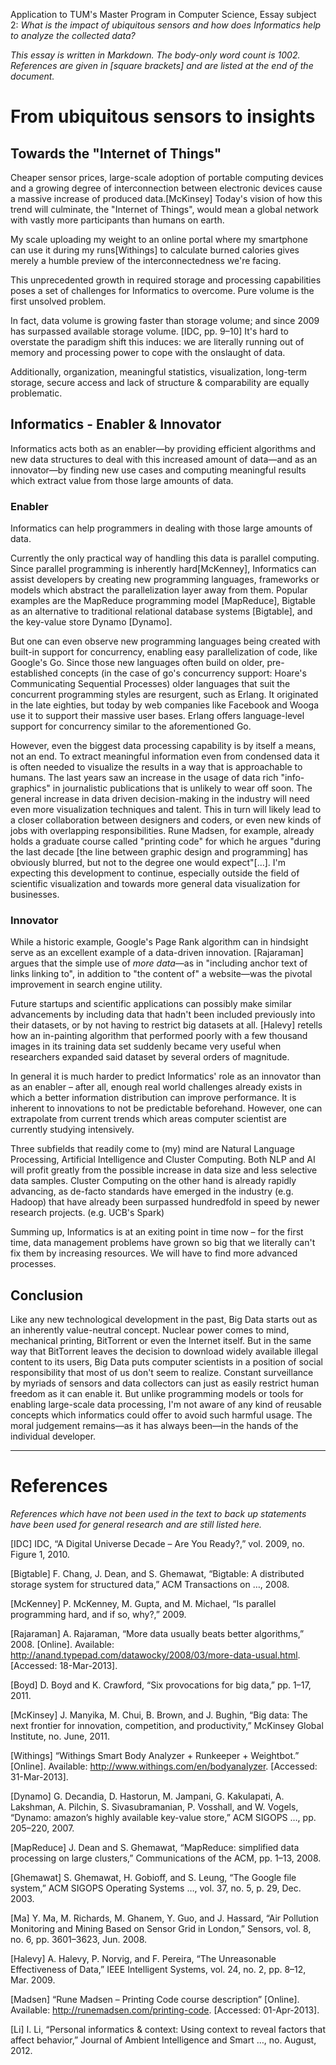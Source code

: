 Application to TUM's Master Program in Computer Science, Essay subject 2: *What is the impact of ubiquitous sensors and how does Informatics help to analyze the collected data?*

_This essay is written in Markdown. The body-only word count is 1002. References are given in [square brackets] and are listed at the end of the document._

# From ubiquitous sensors to insights

## Towards the "Internet of Things"

Cheaper sensor prices, large-scale adoption of portable computing devices and a growing degree of interconnection between electronic devices cause a massive increase of produced data.[McKinsey] Today's vision of how this trend will culminate, the "Internet of Things", would mean a global network with vastly more participants than humans on earth. 

My scale uploading my weight to an online portal where my smartphone can use it during my runs[Withings] to calculate burned calories gives merely a humble preview of the interconnectedness we're facing.

This unprecedented growth in required storage and processing capabilities poses a set of challenges for Informatics to overcome. Pure volume is the first unsolved problem.

In fact, data volume is growing faster than storage volume; and since 2009 has surpassed available storage volume. [IDC, pp. 9–10] It's hard to overstate the paradigm shift this induces: we are literally running out of memory and processing power to cope with the onslaught of data.

Additionally, organization, meaningful statistics, visualization, long-term storage, secure access and lack of structure & comparability are equally problematic.

## Informatics - Enabler & Innovator

Informatics acts both as an enabler—by providing efficient algorithms and new data structures to deal with this increased amount of data—and as an innovator—by finding new use cases and computing meaningful results which extract value from those large amounts of data.

### Enabler

Informatics can help programmers in dealing with those large amounts of data. 

Currently the only practical way of handling this data is parallel computing. Since parallel programming is inherently hard[McKenney], Informatics can assist developers by creating new programming languages, frameworks or models which abstract the parallelization layer away from them. Popular examples are the MapReduce programming model [MapReduce], Bigtable as an alternative to traditional relational database systems [Bigtable], and the key-value store Dynamo [Dynamo].

But one can even observe new programming languages being created with built-in support for concurrency, enabling easy parallelization of code, like Google's Go. Since those new languages often build on older, pre-established concepts (in the case of go's concurrency support: Hoare's Communicating Sequential Processes) older languages that suit the concurrent programming styles are resurgent, such as Erlang. It originated in the late eighties, but today by web companies like Facebook and Wooga use it to support their massive user bases. Erlang offers language-level support for concurrency similar to the aforementioned Go.

However, even the biggest data processing capability is by itself a means, not an end. To extract meaningful information even from condensed data it is often needed to visualize the results in a way that is approachable to humans. The last years saw an increase in the usage of data rich "info-graphics" in journalistic publications that is unlikely to wear off soon. The general increase in data driven decision-making in the industry will need even more visualization techniques and talent. This in turn will likely lead to a closer collaboration between designers and coders, or even new kinds of jobs with overlapping responsibilities. Rune Madsen, for example, already holds a graduate course called "printing code" for which he argues "during the last decade [the line between graphic design and programming] has obviously blurred, but not to the degree one would expect"[…]. I'm expecting this development to continue, especially outside the field of scientific visualization and towards more general data visualization for businesses. 

### Innovator

While a historic example, Google's Page Rank algorithm can in hindsight serve as an excellent example of a data-driven innovation. [Rajaraman] argues that the simple use of *more data*—as in "including anchor text of links linking to", in addition to "the content of" a website—was the pivotal improvement in search engine utility.

Future startups and scientific applications can possibly make similar advancements by including data that hadn't been included previously into their datasets, or by not having to restrict big datasets at all. [Halevy] retells how an in-painting algorithm that performed poorly with a few thousand images in its training data set suddenly became very useful when researchers expanded said dataset by several orders of magnitude.

In general it is much harder to predict Informatics' role as an innovator than as an enabler – after all, enough real world challenges already exists in which a better information distribution can improve performance. It is inherent to innovations to not be  predictable beforehand. However, one can extrapolate from current trends which areas computer scientist are currently studying intensively.

Three subfields that readily come to (my) mind are Natural Language Processing, Artificial Intelligence and Cluster Computing. Both NLP and AI will profit greatly from the possible increase in data size and less selective data samples. Cluster Computing on the other hand is already rapidly advancing, as de-facto standards have emerged in the industry (e.g. Hadoop) that have already been surpassed hundredfold in speed by newer research projects. (e.g. UCB's Spark)

Summing up, Informatics is at an exiting point in time now – for the first time, data management problems have grown so big that we literally can't fix them by increasing resources. We will have to find more advanced processes.

## Conclusion

Like any new technological development in the past, Big Data starts out as an inherently value-neutral concept. Nuclear power comes to mind, mechanical printing, BitTorrent or even the Internet itself. But in the same way that BitTorrent leaves the decision to download widely available illegal content to its users, Big Data puts computer scientists in a position of social responsibility that most of us don't seem to realize. Constant surveillance by myriads of sensors and data collectors can just as easily restrict human freedom as it can enable it. But unlike programming models or tools for enabling large-scale data processing, I'm not aware of any kind of reusable concepts which informatics could offer to avoid such harmful usage. The moral judgement remains—as it has always been—in the hands of the individual developer.

***

# References

_References which have not been used in the text to back up statements have been used for general research and are still listed here._

[IDC] IDC, “A Digital Universe Decade – Are You Ready?,” vol. 2009, no. Figure 1, 2010.

[Bigtable] F. Chang, J. Dean, and S. Ghemawat, “Bigtable: A distributed storage system for structured data,” ACM Transactions on …, 2008.

[McKenney] P. McKenney, M. Gupta, and M. Michael, “Is parallel programming hard, and if so, why?,” 2009.

[Rajaraman] A. Rajaraman, “More data usually beats better algorithms,” 2008. [Online]. Available: http://anand.typepad.com/datawocky/2008/03/more-data-usual.html. [Accessed: 18-Mar-2013].

[Boyd] D. Boyd and K. Crawford, “Six provocations for big data,” pp. 1–17, 2011.

[McKinsey] J. Manyika, M. Chui, B. Brown, and J. Bughin, “Big data: The next frontier for innovation, competition, and productivity,” McKinsey Global Institute, no. June, 2011.

[Withings] “Withings Smart Body Analyzer + Runkeeper + Weightbot.” [Online]. Available: http://www.withings.com/en/bodyanalyzer. [Accessed: 31-Mar-2013].

[Dynamo] G. Decandia, D. Hastorun, M. Jampani, G. Kakulapati, A. Lakshman, A. Pilchin, S. Sivasubramanian, P. Vosshall, and W. Vogels, “Dynamo: amazon’s highly available key-value store,” ACM SIGOPS …, pp. 205–220, 2007.

[MapReduce] J. Dean and S. Ghemawat, “MapReduce: simplified data processing on large clusters,” Communications of the ACM, pp. 1–13, 2008.

[Ghemawat] S. Ghemawat, H. Gobioff, and S. Leung, “The Google file system,” ACM SIGOPS Operating Systems …, vol. 37, no. 5, p. 29, Dec. 2003.

[Ma] Y. Ma, M. Richards, M. Ghanem, Y. Guo, and J. Hassard, “Air Pollution Monitoring and Mining Based on Sensor Grid in London,” Sensors, vol. 8, no. 6, pp. 3601–3623, Jun. 2008.

[Halevy] A. Halevy, P. Norvig, and F. Pereira, “The Unreasonable Effectiveness of Data,” IEEE Intelligent Systems, vol. 24, no. 2, pp. 8–12, Mar. 2009.

[Madsen] “Rune Madsen – Printing Code course description” [Online]. Available: http://runemadsen.com/printing-code. [Accessed: 01-Apr-2013].

[Li] I. Li, “Personal informatics & context: Using context to reveal factors that affect behavior,” Journal of Ambient Intelligence and Smart …, no. August, 2012.